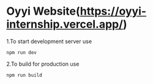 # Oyyi Website(https://oyyi-internship.vercel.app/)
1.To start development server use
```npm
npm run dev
```

2.To build for production use
```npm
npm run build
```
